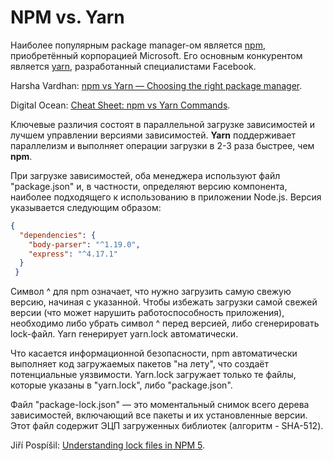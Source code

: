 # NPM vs. Yarn

Наиболее популярным package manager-ом является [npm](https://www.npmjs.com/), приобретённый корпорацией Microsoft. Его основным конкурентом является [yarn](https://yarnpkg.com/), разработанный специалистами Facebook.

Harsha Vardhan: [npm vs Yarn — Choosing the right package manager](https://medium.com/javascript-in-plain-english/npm-vs-yarn-choosing-the-right-package-manager-a5f04256a93f).

Digital Ocean: [Cheat Sheet: npm vs Yarn Commands](https://www.digitalocean.com/community/tutorials/nodejs-npm-yarn-cheatsheet).

Ключевые различия состоят в параллельной загрузке зависимостей и лучшем управлении версиями зависимостей. **Yarn** поддерживает параллелизм и выполняет операции загрузки в 2-3 раза быстрее, чем **npm**.

При загрузке зависимостей, оба менеджера используют файл "package.json" и, в частности, определяют версию компонента, наиболее подходящего к использованию в приложении Node.js. Версия указывается следующим образом:

```json
{
  "dependencies": {
    "body-parser": "^1.19.0",
    "express": "^4.17.1"
  }
 }
```

Символ ^ для npm означает, что нужно загрузить самую свежую версию, начиная с указанной. Чтобы избежать загрузки самой свежей версии (что может нарушить работоспособность приложения), необходимо либо убрать символ ^ перед версией, либо сгенерировать lock-файл. Yarn генерирует yarn.lock автоматически.

Что касается информационной безопасности, npm автоматически выполняет код загружаемых пакетов "на лету", что создаёт потенциальные уязвимости. Yarn.lock загружает только те файлы, которые указаны в "yarn.lock", либо "package.json".

Файл "package-lock.json" — это моментальный снимок всего дерева зависимостей, включающий все пакеты и их установленные версии. Этот файл содержит ЭЦП загруженных библиотек (алгоритм - SHA-512).

Jiří Pospíšil: [Understanding lock files in NPM 5](https://jpospisil.com/2017/06/02/understanding-lock-files-in-npm-5.html).
